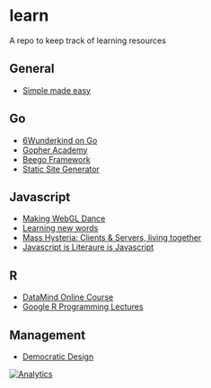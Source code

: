 # learn

A repo to keep track of learning resources

## General

- [Simple made easy](http://www.infoq.com/presentations/Simple-Made-Easy)

## Go

- [6Wunderkind on Go](https://www.youtube.com/watch?v=sVpMc0hwqps)
- [Gopher Academy](http://www.gopheracademy.com/)
- [Beego Framework](http://beego.me/)
- [Static Site Generator](http://hugo.spf13.com/)

## Javascript

- [Making WebGL Dance](http://www.youtube.com/watch?v=GNO_CYUjMK8&list=PL37ZVnwpeshF7AHpbZt33aW0brYJyNftx&index=12)
- [Learning new words](http://www.youtube.com/watch?v=GNO_CYUjMK8&list=PL37ZVnwpeshF7AHpbZt33aW0brYJyNftx&index=12)
- [Mass Hysteria: Clients & Servers, living together](http://www.youtube.com/watch?v=UJHOzE28pKg&list=PL37ZVnwpeshF7AHpbZt33aW0brYJyNftx&index=7)
- [Javascript is Literaure is Javascript](http://www.youtube.com/watch?v=j_EfPW4G-L0&list=PL37ZVnwpeshF7AHpbZt33aW0brYJyNftx&index=3)

## R

- [DataMind Online Course](http://www.datamind.org/#/courses/1/5?ex=1)
- [Google R Programming Lectures](http://www.r-bloggers.com/google-developers-r-programming-video-lectures/)

## Management

- [Democratic Design](http://worldblu.com/democratic-design/)

[![Analytics](https://ga-beacon.appspot.com/UA-46840117-1/learn/readme?pixel)](https://github.com/igrigorik/ga-beacon)
